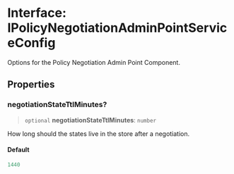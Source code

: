# Interface: IPolicyNegotiationAdminPointServiceConfig

Options for the Policy Negotiation Admin Point Component.

## Properties

### negotiationStateTtlMinutes?

> `optional` **negotiationStateTtlMinutes**: `number`

How long should the states live in the store after a negotiation.

#### Default

```ts
1440
```
